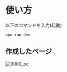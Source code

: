# 使い方

以下のコマンドを入力(起動)

`
npm run dev
`

## 作成したページ
![3000_pc](https://github.com/pompom7776/lp-sakazuki/assets/119462670/411d8c3b-1622-4329-b2a3-3179218b74f2)
